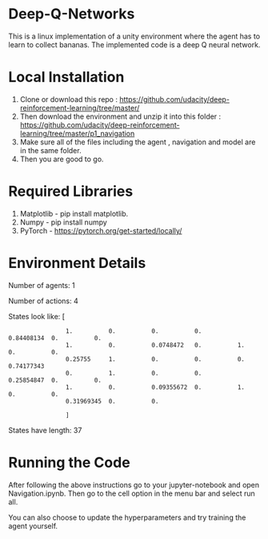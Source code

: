 # Deep-Q-Networks
This is a linux implementation of a unity environment where the agent has to learn to collect bananas. The implemented code is a deep Q neural network.

# Local Installation
1) Clone or download this repo : https://github.com/udacity/deep-reinforcement-learning/tree/master/
2) Then download the environment and unzip it into this folder : https://github.com/udacity/deep-reinforcement-learning/tree/master/p1_navigation
3) Make sure all of the files including the agent , navigation and model are in the same folder.
4) Then you are good to go.

# Required Libraries
1) Matplotlib - pip install matplotlib. 
2) Numpy - pip install numpy
3) PyTorch - https://pytorch.org/get-started/locally/

# Environment Details

Number of agents: 1

Number of actions: 4

States look like: [
                    
                    1.          0.          0.          0.          0.84408134  0.          0.
                    1.          0.          0.0748472   0.          1.          0.          0.
                    0.25755     1.          0.          0.          0.          0.74177343
                    0.          1.          0.          0.          0.25854847  0.          0.
                    1.          0.          0.09355672  0.          1.          0.          0.
                    0.31969345  0.          0.        
                    
                    ]
  
States have length: 37

# Running the Code
After following the above instructions go to your jupyter-notebook and open Navigation.ipynb. Then go to the cell option in the menu bar and select run all.

You can also choose to update the hyperparameters and try training the agent yourself.



